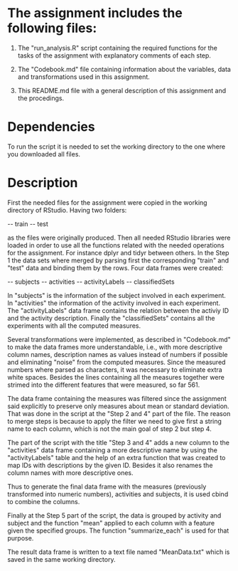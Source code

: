 The assignment includes the following files:
============================================

1. The "run_analysis.R" script containing the required functions for the tasks of the assignment with explanatory comments of each step.

2. The "Codebook.md" file containing information about the variables, data and transformations used in this assignment.

3. This README.md file with a general description of this assignment and the procedings.

Dependencies
============
To run the script it is needed to set the working directory to the one where you downloaded all files.

Description
===========
First the needed files for the assignment were copied in the working directory of RStudio. Having two folders:

 -- train
 -- test

as the files were originally produced. Then all needed RStudio libraries were loaded in order to use all the functions related with the needed operations for the assignment. For instance dplyr and tidyr between others.
In the Step 1 the data sets where merged by parsing first the corresponding "train" and "test" data and binding them by the rows. Four data frames were created:

 -- subjects
 -- activities
 -- activityLabels
 -- classifiedSets

In "subjects" is the information of the subject involved in each experiment. In "activities" the information of the activity involved in each experiment. The "activityLabels" data frame contains the relation between the activiy ID and the activity description. Finally the "classifiedSets" contains all the experiments with all the computed measures.

Several transformations were implemented, as described in "Codebook.md" to make the data frames more understandable, i.e., with more descriptive column names, description names as values instead of numbers if possible and eliminating "noise" from the computed measures. Since the measured numbers where parsed as characters, it was necessary to eliminate extra white spaces. Besides the lines containing all the measures together were strimed into the different features that were measured, so far 561.
 
The data frame containing the measures was filtered since the assignment said explicitly to preserve only measures about mean or standard deviation. That was done in the script at the "Step 2 and 4" part of the file. The reason to merge steps is because to apply the filter we need to give first a string name to each column, which is not the main goal of step 2 but step 4.

The part of the script with the title "Step 3 and 4" adds a new column to the "activities" data frame containing a more descriptive name by using the "activityLabels" table and the help of an extra function that was created to map IDs with descriptions by the given ID. Besides it also renames the column names with more descriptive ones. 

Thus to generate the final data frame with the measures (previously transformed into numeric numbers), activities and subjects, it is used cbind to combine the columns.

Finally at the Step 5 part of the script, the data is grouped by activity and subject and the function "mean" applied to each column with a feature given the specified groups. The function "summarize_each" is used for that purpose.

The result data frame is written to a text file named "MeanData.txt" which is saved in the same working directory.
